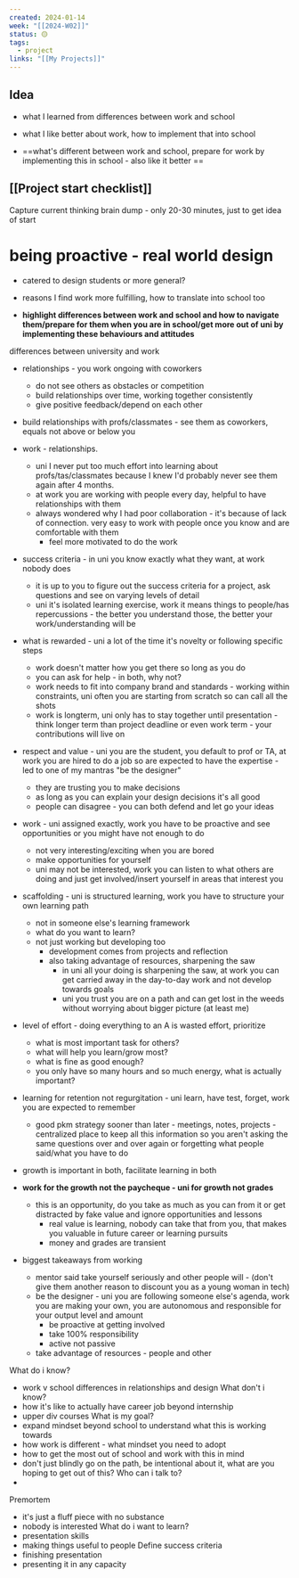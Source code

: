 ```yaml
---
created: 2024-01-14
week: "[[2024-W02]]"
status: 🟡
tags:
  - project
links: "[[My Projects]]"
---
```

## Idea
- what I learned from differences between work and school
- what I like better about work, how to implement that into school

- ==what's different between work and school, prepare for work by implementing this in school - also like it better ==

## [[Project start checklist]]
Capture current thinking brain dump - only 20-30 minutes, just to get idea of start

# being proactive - real world design

- catered to design students or more general?
- reasons I find work more fulfilling, how to translate into school too

- **highlight differences between work and school and how to navigate them/prepare for them when you are in school/get more out of uni by implementing these behaviours and attitudes**

differences between university and work 

- relationships - you work ongoing with coworkers
	- do not see others as obstacles or competition
	- build relationships over time, working together consistently
	- give positive feedback/depend on each other
- build relationships with profs/classmates - see them as coworkers, equals not above or below you

- work - relationships. 
	- uni I never put too much effort into learning about profs/tas/classmates because I knew I'd probably never see them again after 4 months. 
	- at work you are working with people every day, helpful to have relationships with them
	- always wondered why I had poor collaboration - it's because of lack of connection. very easy to work with people once you know and are comfortable with them
		- feel more motivated to do the work

- success criteria - in uni you know exactly what they want, at work nobody does
	- it is up to you to figure out the success criteria for a project, ask questions and see on varying levels of detail
	- uni it's isolated learning exercise, work it means things to people/has repercussions - the better you understand those, the better your work/understanding will be

- what is rewarded - uni a lot of the time it's novelty or following specific steps
	- work doesn't matter how you get there so long as you do
	- you can ask for help - in both, why not?
	- work needs to fit into company brand and standards - working within constraints, uni often you are starting from scratch so can call all the shots
	- work is longterm, uni only has to stay together until presentation - think longer term than project deadline or even work term - your contributions will live on

- respect and value - uni you are the student, you default to prof or TA, at work you are hired to do a job so are expected to have the expertise - led to one of my mantras "be the designer"
	- they are trusting you to make decisions
	- as long as you can explain your design decisions it's all good
	- people can disagree - you can both defend and let go your ideas

- work - uni assigned exactly, work you have to be proactive and see opportunities or you might have not enough to do
	- not very interesting/exciting when you are bored
	- make opportunities for yourself
	- uni may not be interested, work you can listen to what others are doing and just get involved/insert yourself in areas that interest you

- scaffolding - uni is structured learning, work you have to structure your own learning path 
	- not in someone else's learning framework 
	- what do you want to learn?
	- not just working but developing too
		- development comes from projects and reflection
		- also taking advantage of resources, sharpening the saw
			- in uni all your doing is sharpening the saw, at work you can get carried away in the day-to-day work and not develop towards goals
			- uni you trust you are on a path and can get lost in the weeds without worrying about bigger picture (at least me)

- level of effort - doing everything to an A is wasted effort, prioritize
	- what is most important task for others?
	- what will help you learn/grow most?
	- what is fine as good enough?
	- you only have so many hours and so much energy, what is actually important?

- learning for retention not regurgitation - uni learn, have test, forget, work you are expected to remember
	- good pkm strategy sooner than later - meetings, notes, projects - centralized place to keep all this information so you aren't asking the same questions over and over again or forgetting what people said/what you have to do

- growth is important in both, facilitate learning in both
- **work for the growth not the paycheque - uni for growth not grades**
	- this is an opportunity, do you take as much as you can from it or get distracted by fake value and ignore opportunities and lessons
		- real value is learning, nobody can take that from you, that makes you valuable in future career or learning pursuits
		- money and grades are transient

- biggest takeaways from working
	- mentor said take yourself seriously and other people will - (don't give them another reason to discount you as a young woman in tech)
	- be the designer - uni you are following someone else's agenda, work you are making your own, you are autonomous and responsible for your output level and amount
		- be proactive at getting involved
		- take 100% responsibility
		- active not passive
	- take advantage of resources - people and other



What do i know? 
- work v school differences in relationships and design
What don't i know? 
- how it's like to actually have career job beyond internship
- upper div courses
What is my goal? 
- expand mindset beyond school to understand what this is working towards
- how work is different - what mindset you need to adopt
- how to get the most out of school and work with this in mind
- don't just blindly go on the path, be intentional about it, what are you hoping to get out of this?
Who can i talk to? 
- 
Premortem
- it's just a fluff piece with no substance
- nobody is interested
What do i want to learn? 
- presentation skills
- making things useful to people
Define success criteria
- finishing presentation
- presenting it in any capacity


